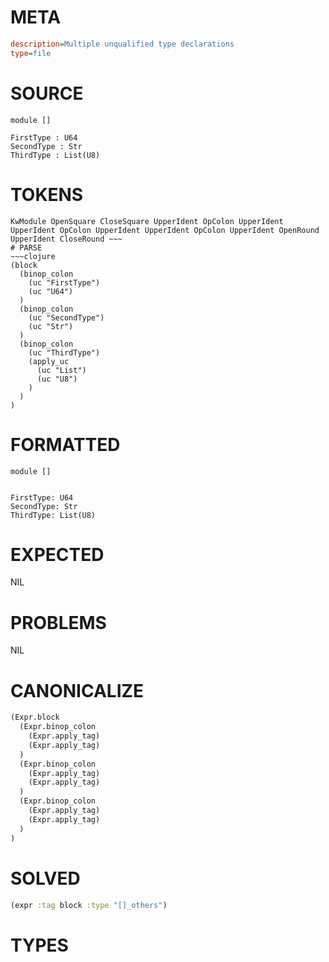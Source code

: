 # META
~~~ini
description=Multiple unqualified type declarations
type=file
~~~
# SOURCE
~~~roc
module []

FirstType : U64
SecondType : Str
ThirdType : List(U8)
~~~
# TOKENS
~~~text
KwModule OpenSquare CloseSquare UpperIdent OpColon UpperIdent UpperIdent OpColon UpperIdent UpperIdent OpColon UpperIdent OpenRound UpperIdent CloseRound ~~~
# PARSE
~~~clojure
(block
  (binop_colon
    (uc "FirstType")
    (uc "U64")
  )
  (binop_colon
    (uc "SecondType")
    (uc "Str")
  )
  (binop_colon
    (uc "ThirdType")
    (apply_uc
      (uc "List")
      (uc "U8")
    )
  )
)
~~~
# FORMATTED
~~~roc
module []


FirstType: U64
SecondType: Str
ThirdType: List(U8)
~~~
# EXPECTED
NIL
# PROBLEMS
NIL
# CANONICALIZE
~~~clojure
(Expr.block
  (Expr.binop_colon
    (Expr.apply_tag)
    (Expr.apply_tag)
  )
  (Expr.binop_colon
    (Expr.apply_tag)
    (Expr.apply_tag)
  )
  (Expr.binop_colon
    (Expr.apply_tag)
    (Expr.apply_tag)
  )
)
~~~
# SOLVED
~~~clojure
(expr :tag block :type "[]_others")
~~~
# TYPES
~~~roc
~~~
